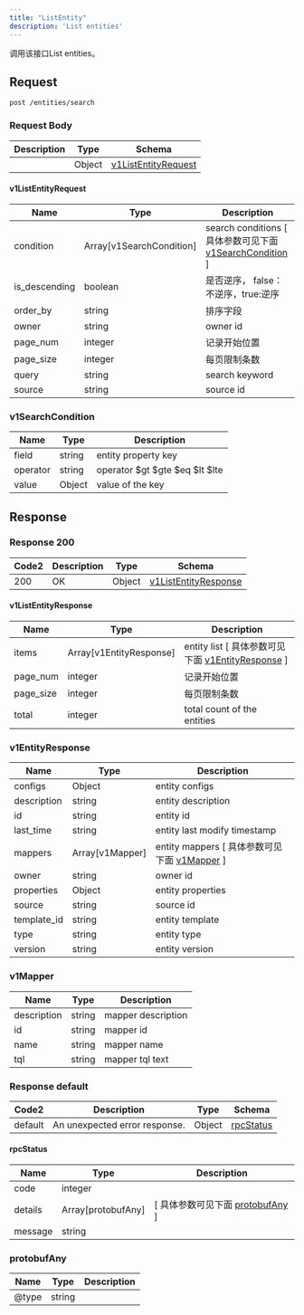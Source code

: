 ```yaml
---
title: "ListEntity"
description: 'List entities'
---
```

调用该接口List entities。

## Request


```
post /entities/search
```

### Request Body 
| Description | Type | Schema |
| ----------- | ------ | ------ |
|  | Object | [v1ListEntityRequest](#v1ListEntityRequest) |

#### v1ListEntityRequest

| Name | Type | Description | 
| ---- | ---- | ----------- |         
| condition | Array[v1SearchCondition] | search conditions [ 具体参数可见下面 [v1SearchCondition](#v1SearchCondition) ] |       
| is_descending | boolean | 是否逆序， false：不逆序，true:逆序 |      
| order_by | string | 排序字段 |      
| owner | string | owner id |      
| page_num | integer | 记录开始位置 |      
| page_size | integer | 每页限制条数 |      
| query | string | search keyword |      
| source | string | source id |   

### v1SearchCondition
| Name | Type | Description | 
| ---- | ---- | ----------- |     
| field | string | entity property key |      
| operator | string | operator $gt $gte $eq $lt $lte  |     
| value | Object | value of the key   |   



## Response

### Response  200 
| Code2 | Description | Type | Schema |
| ---- | ----------- | ------ | ------ |
| 200 | OK | Object | [v1ListEntityResponse](#v1ListEntityResponse) |

#### v1ListEntityResponse

| Name | Type | Description | 
| ---- | ---- | ----------- |         
| items | Array[v1EntityResponse] | entity list [ 具体参数可见下面 [v1EntityResponse](#v1EntityResponse) ] |       
| page_num | integer | 记录开始位置 |      
| page_size | integer | 每页限制条数 |      
| total | integer | total count of the entities |   

### v1EntityResponse
| Name | Type | Description | 
| ---- | ---- | ----------- |    
| configs | Object | entity configs   |      
| description | string | entity description |      
| id | string | entity id |      
| last_time | string | entity last modify timestamp |          
| mappers | Array[v1Mapper] | entity mappers [ 具体参数可见下面 [v1Mapper](#v1Mapper) ] |       
| owner | string | owner id |     
| properties | Object | entity properties   |      
| source | string | source id |      
| template_id | string | entity template |      
| type | string | entity type |      
| version | string | entity version |   

### v1Mapper
| Name | Type | Description | 
| ---- | ---- | ----------- |     
| description | string | mapper description |      
| id | string | mapper id |      
| name | string | mapper name |      
| tql | string | mapper tql text |   



### Response  default 
| Code2 | Description | Type | Schema |
| ---- | ----------- | ------ | ------ |
| default | An unexpected error response. | Object | [rpcStatus](#rpcStatus) |

#### rpcStatus

| Name | Type | Description | 
| ---- | ---- | ----------- |     
| code | integer |  |          
| details | Array[protobufAny] |  [ 具体参数可见下面 [protobufAny](#protobufAny) ] |       
| message | string |  |   

### protobufAny
| Name | Type | Description | 
| ---- | ---- | ----------- |     
| @type | string |  |   



